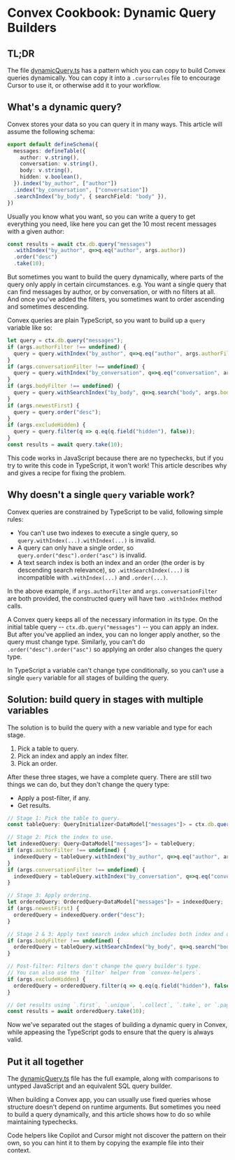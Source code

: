 # Convex Cookbook: Dynamic Query Builders

## TL;DR

The file [dynamicQuery.ts](https://github.com/ldanilek/query-cookbook/blob/main/convex/dynamicQuery.ts) has a pattern which you can copy to build Convex queries dynamically.
You can copy it into a `.cursorrules` file to encourage Cursor to use it, or otherwise add it to your workflow.

## What's a dynamic query?

Convex stores your data so you can query it in many ways. This article will assume the following schema:

```ts
export default defineSchema({
  messages: defineTable({
    author: v.string(),
    conversation: v.string(),
    body: v.string(),
    hidden: v.boolean(),
  }).index("by_author", ["author"])
  .index("by_conversation", ["conversation"])
  .searchIndex("by_body", { searchField: "body" }),
})
```

Usually you know what you want, so you can write a query to get everything you need, like here you can get the 10 most recent messages with a given author:

```ts
const results = await ctx.db.query("messages")
  .withIndex("by_author", q=>q.eq("author", args.author))
  .order("desc")
  .take(10);
```

But sometimes you want to build the query dynamically, where parts of the query only apply in certain circumstances. e.g. You want a single query that can find messages by author, or by conversation, or with no filters at all. And once you've added the filters, you sometimes want to order ascending and sometimes descending.

Convex queries are plain TypeScript, so you want to build up a `query` variable
like so:

```ts
let query = ctx.db.query("messages");
if (args.authorFilter !== undefined) {
  query = query.withIndex("by_author", q=>q.eq("author", args.authorFilter));
}
if (args.conversationFilter !== undefined) {
  query = query.withIndex("by_conversation", q=>q.eq("conversation", args.conversationId));
}
if (args.bodyFilter !== undefined) {
  query = query.withSearchIndex("by_body", q=>q.search("body", args.bodyFilter));
}
if (args.newestFirst) {
  query = query.order("desc");
}
if (args.excludeHidden) {
  query = query.filter(q => q.eq(q.field("hidden"), false));
}
const results = await query.take(10);
```

This code works in JavaScript because there are no typechecks, but if you try to
write this code in TypeScript, it won't work! This article describes why and gives a recipe for fixing the problem.

## Why doesn't a single `query` variable work?

Convex queries are constrained by TypeScript to be valid, following simple rules:

- You can't use two indexes to execute a single query, so `query.withIndex(...).withIndex(...)` is invalid.
- A query can only have a single order, so `query.order("desc").order("asc")` is invalid.
- A text search index is both an index and an order (the order is by descending search relevance), so `.withSearchIndex(...)` is incompatible with `.withIndex(...)` and `.order(...)`.

In the above example, if `args.authorFilter` and `args.conversationFilter` are both provided,
the constructed query will have two `.withIndex` method calls.

A Convex query keeps all of the necessary information in its type. On the initial table query -- `ctx.db.query("messages")` -- you can apply an index. But after you've applied an index, you can no longer apply another, so the query must change type. Similarly, you can't do `.order("desc").order("asc")` so applying an order also changes the query type.

In TypeScript a variable can't change type conditionally, so you can't use a single `query` variable for all stages of building the query.

## Solution: build query in stages with multiple variables

The solution is to build the query with a new variable and type for each stage.

1. Pick a table to query.
2. Pick an index and apply an index filter.
3. Pick an order.

After these three stages, we have a complete query. There are still two things
we can do, but they don't change the query type:

- Apply a post-filter, if any.
- Get results.

```ts
// Stage 1: Pick the table to query.
const tableQuery: QueryInitializer<DataModel["messages"]> = ctx.db.query("messages");

// Stage 2: Pick the index to use.
let indexedQuery: Query<DataModel["messages"]> = tableQuery;
if (args.authorFilter !== undefined) {
  indexedQuery = tableQuery.withIndex("by_author", q=>q.eq("author", args.authorFilter));
}
if (args.conversationFilter !== undefined) {
  indexedQuery = tableQuery.withIndex("by_conversation", q=>q.eq("conversation", args.conversationId));
}

// Stage 3: Apply ordering.
let orderedQuery: OrderedQuery<DataModel["messages"]> = indexedQuery;
if (args.newestFirst) {
  orderedQuery = indexedQuery.order("desc");
}

// Stage 2 & 3: Apply text search index which includes both index and ordering.
if (args.bodyFilter !== undefined) {
  orderedQuery = tableQuery.withSearchIndex("by_body", q=>q.search("body", args.bodyFilter));
}

// Post-filter: Filters don't change the query builder's type.
// You can also use the `filter` helper from `convex-helpers`.
if (args.excludeHidden) {
  orderedQuery = orderedQuery.filter(q => q.eq(q.field("hidden"), false));
}

// Get results using `.first`, `.unique`, `.collect`, `.take`, or `.paginate`.
const results = await orderedQuery.take(10);
```

Now we've separated out the stages of building a dynamic query in Convex,
while appeasing the TypeScript gods to ensure that the query is always valid.

## Put it all together

The [dynamicQuery.ts](https://github.com/ldanilek/query-cookbook/blob/main/convex/dynamicQuery.ts)
file has the full example, along
with comparisons to untyped JavaScript and an equivalent SQL query builder.

When building a Convex app, you can usually use fixed queries whose structure
doesn't depend on runtime arguments. But sometimes you need to build a query
dynamically, and this article shows how to do so while maintaining typechecks.

Code helpers like Copilot and Cursor might not discover the pattern on their own,
so you can hint it to them by copying the example file into their context.
